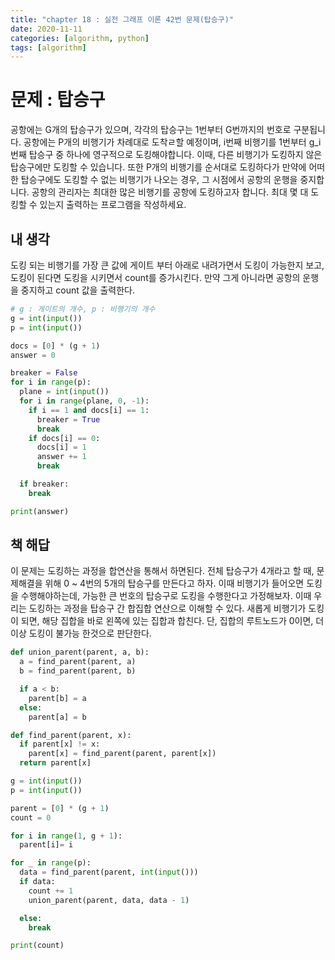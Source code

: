 ```yaml
---
title: "chapter 18 : 실전 그래프 이론 42번 문제(탑승구)"
date: 2020-11-11
categories: [algorithm, python]
tags: [algorithm]
---
```

# 문제 : 탑승구
공항에는 G개의 탑승구가 있으며, 각각의 탑승구는 1번부터 G번까지의 번호로 구분됩니다. 공항에는 P개의 비행기가 차례대로 도착ㄹ할 예정이며, i번째 비행기를 1번부터 g_i번째 탑승구 중 하나에 영구적으로 도킹해야합니다. 이때, 다른 비행기가 도킹하지 않은 탑승구에만 도킹할 수 있습니다.
또한 P개의 비행기를 순서대로 도킹하다가 만약에 어떠한 탑승구에도 도킹할 수 없는 비행기가 나오는 경우, 그 시점에서 공항의 운행을 중지합니다. 공항의 관리자는 최대한 많은 비행기를 공항에 도킹하고자 합니다. 최대 몇 대 도킹할 수 있는지 출력하는 프로그램을 작성하세요.

## 내 생각
도킹 되는 비행기를 가장 큰 값에 게이트 부터 아래로 내려가면서 도킹이 가능한지 보고, 도킹이 된다면 도킹을 시키면서 count를 증가시킨다. 만약 그게 아니라면 공항의 운행을 중지하고 count 값을 출력한다.
```python
# g : 게이트의 개수, p : 비행기의 개수
g = int(input())
p = int(input())

docs = [0] * (g + 1)
answer = 0

breaker = False
for i in range(p):
  plane = int(input())
  for i in range(plane, 0, -1):
    if i == 1 and docs[i] == 1:
      breaker = True
      break
    if docs[i] == 0:
      docs[i] = 1
      answer += 1
      break

  if breaker:
    break

print(answer)
```
## 책 해답
이 문제는 도킹하는 과정을 합연산을 통해서 하면된다. 전체 탑승구가 4개라고 할 때, 문제해결을 위해 0 ~ 4번의 5개의 탑승구를 만든다고 하자. 이때 비행기가 들어오면 도킹을 수행해야하는데, 가능한 큰 번호의 탑승구로 도킹을 수행한다고 가정해보자. 이때 우리는 도킹하는 과정을 탑승구 간 합집합 연산으로 이해할 수 있다. 새롭게 비행기가 도킹이 되면, 해당 집합을 바로 왼쪽에 있는 집합과 합친다. 단, 집합의 루트노드가 0이면, 더 이상 도킹이 불가능 한것으로 판단한다.

```python
def union_parent(parent, a, b):
  a = find_parent(parent, a)
  b = find_parent(parent, b)

  if a < b:
    parent[b] = a
  else:
    parent[a] = b

def find_parent(parent, x):
  if parent[x] != x:
    parent[x] = find_parent(parent, parent[x])
  return parent[x]

g = int(input())
p = int(input())

parent = [0] * (g + 1)
count = 0

for i in range(1, g + 1):
  parent[i]= i

for _ in range(p):
  data = find_parent(parent, int(input()))
  if data:
    count += 1
    union_parent(parent, data, data - 1)

  else:
    break

print(count)
```
